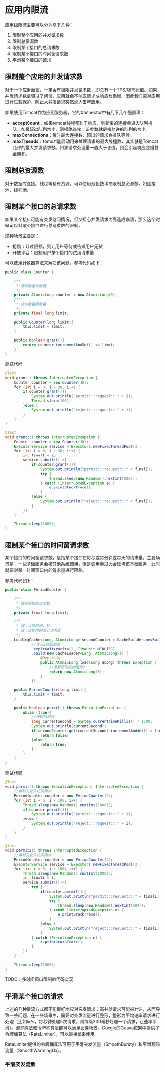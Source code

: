 # 应用内限流

应用级限流主要可以分为以下几种：

1. 限制整个应用的并发请求数
2. 限制总资源数
3. 限制某个接口的总请求数
4. 限制某个接口的时间窗请求数
5. 平滑某个接口的请求

## 限制整个应用的并发请求数

对于一个应用而言，一定会有极限并发请求数，即总有一个TPS/QPS阈值。如果并发请求数量超过了阈值，应用就会不响应请求或响应地很慢，因此我们要对应用进行过载保护，防止大并发请求突然涌入击垮应用。

如果使用Tomcat作为应用服务器，它的Connector中有几下几个配置项：

* **acceptCount**：如果tomcat线程都忙于响应，则新来的连接会进入队列排队；如果超过队列大小，则拒绝连接；该参数就是指允许的队列的大小。
* **maxConnections**：瞬时最大连接数，超出的请求会排队等候。
* **maxThreads**：tomcat能启动用来处理请求的最大线程数，其实就是Tomcat允许的最大并发请求数。如果请求处理量一直大于该值，则会引起响应变慢甚至僵死。

## 限制总资源数

对于数据库连接、线程等稀有资源，可以使用池化技术来限制总资源数，如连接池、线程池。

## 限制某个接口的总请求数

如果某个接口可能有突发访问情况，但又担心并发请求太高造成崩溃，那么这个时候可以对这个接口进行总请求数的限制。

这种场景主要是：

* 抢购：超过限额，则让用户等待或告知用户无货
* 开放平台：限制用户某个接口的试用请求量

可以使用计数器算法来解决该问题，参考代码如下：

```java
public class Counter {

    /**
     * 请求数量计数器
     */
    private AtomicLong counter = new AtomicLong(0);
    /**
     * 请求数量限制量
     */
    private final long limit;

    public Counter(long limit){
        this.limit = limit;
    }

    public boolean grant(){
        return counter.incrementAndGet() <= limit;
    }
}
```

测试代码

```java
@Test
void grant() throws InterruptedException {
    Counter counter = new Counter(10);
    for (int i = 0; i < 30; i++) {
        if(counter.grant()){
            System.out.println("permit:::request:::" + i);
            Thread.sleep(100);
        }else {
            System.out.println("reject:::request:::" + i);
        }
    }
}

@Test
void grant2() throws InterruptedException {
    Counter counter = new Counter(10);
    ExecutorService service = Executors.newFixedThreadPool(3);
    for (int i = 0; i < 30; i++) {
        int finalI = i;
        service.submit(()->{
            if(counter.grant()){
                System.out.println("permit:::request:::" + finalI);
                try {
                    Thread.sleep(new Random().nextInt(500));
                } catch (InterruptedException e) {
                    e.printStackTrace();
                }
            }else {
                System.out.println("reject:::request:::" + finalI);
            }
        });
    }

    Thread.sleep(1000);
}
```

 

## 限制某个接口的时间窗请求数

某个接口的时间窗请求数，是指某个接口在每秒或每分钟或每天的请求量。主要场景是：一些基础服务会被其他系统调用，但是调用量过大会压垮该基础服务，此时就要对某一时间窗口内的请求量进行限制。

参考代码如下：

```java
public class PeriodCounter {

    /**
     * 每秒限制的请求数
     */
    private final long limit;

    /**
     * 键：当前时间，秒
     * 值：该秒内的累计请求量
     */
    LoadingCache<Long, AtomicLong> secondCounter = CacheBuilder.newBuilder()
            //写入2秒后删除
            .expireAfterWrite(2, TimeUnit.MINUTES)
            .build(new CacheLoader<Long, AtomicLong>() {
                @Override
                public AtomicLong load(Long aLong) throws Exception {
                    //重新获取初始值为0
                    return new AtomicLong(0);
                }
            });

    public PeriodCounter(long limit){
        this.limit = limit;
    }

    public boolean permit() throws ExecutionException {
        while (true){
            //获取当前秒
            long currentSecond = System.currentTimeMillis() / 1000;
            System.out.println(currentSecond);
            if(secondCounter.get(currentSecond).incrementAndGet() > limit){
                return false;
            }else {
                return true;
            }
        }
    }
}
```

 测试代码

```java
@Test
void permit() throws ExecutionException, InterruptedException {
    //每秒只允许访问两次
    PeriodCounter counter = new PeriodCounter(2);
    for (int i = 0; i < 100; i++) {
        Thread.sleep(new Random().nextInt(1000));
        if(counter.permit()){
            System.out.println("permit:::request:::" + i);
        }else {
            System.out.println("reject:::request:::" + i);
        }
    }
}

@Test
void permit2() throws InterruptedException {
    //每秒只允许访问两次
    PeriodCounter counter = new PeriodCounter(2);
    ExecutorService service = Executors.newFixedThreadPool(3);
    for (int i = 0; i < 100; i++) {
        Thread.sleep(new Random().nextInt(1000));
        int finalI = i;
        service.submit(()->{
            try {
                if(counter.permit()){
                    System.out.println("permit:::request:::" + finalI);
                    try {
                        Thread.sleep(new Random().nextInt(500));
                    } catch (InterruptedException e) {
                        e.printStackTrace();
                    }
                }else {
                    System.out.println("reject:::request:::" + finalI);
                }
            } catch (ExecutionException e) {
                e.printStackTrace();
            }
        });
    }

    Thread.sleep(1000);
}
```

 TODO：多时间窗口限制的代码实现

## 平滑某个接口的请求

上述的几种限流方式都不能很好地应对突发请求：高并发请求可能被允许，从而导致一些问题。在一些场景中，需要对突发流量进行整形，整形为平均速率请求进行处理（比如5r/s，每秒钟处理5次请求，则每隔200毫秒处理一个请求，让速率平滑）。漏桶算法和令牌桶算法都可以满足此类场景。Google的Guava框架中提供了令牌桶算法（RateLimiter），可以直接拿来使用。

RateLimiter提供的令牌桶算法可用于平滑突发流量（SmoothBursty）和平滑预热流量（SmoothWarmingUp）。

### 平滑突发流量





